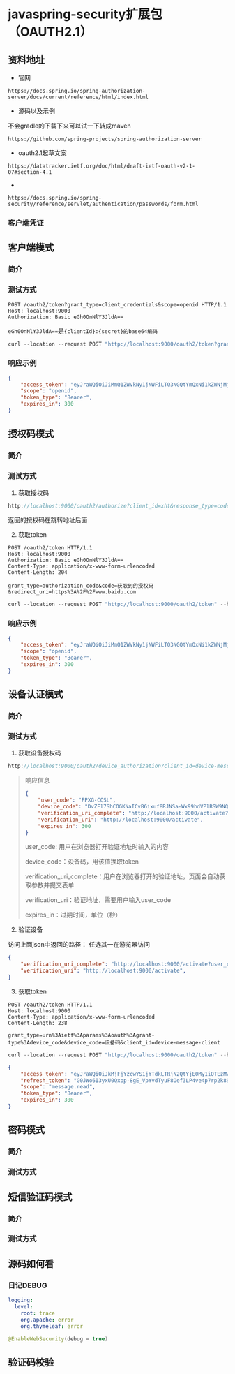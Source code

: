 # javaspring-security扩展包（OAUTH2.1）



## 资料地址



+ 官网



```http request
https://docs.spring.io/spring-authorization-server/docs/current/reference/html/index.html
```



+ 源码以及示例



不会gradle的下载下来可以试一下转成maven

```http request
https://github.com/spring-projects/spring-authorization-server
```

+ oauth2.1起草文案

```http request
https://datatracker.ietf.org/doc/html/draft-ietf-oauth-v2-1-07#section-4.1
```

+ 

```request
https://docs.spring.io/spring-security/reference/servlet/authentication/passwords/form.html
```

### 客户端凭证

## 客户端模式



### 简介





### 测试方式



```http request
POST /oauth2/token?grant_type=client_credentials&scope=openid HTTP/1.1
Host: localhost:9000
Authorization: Basic eGh0OnNlY3JldA==
```



`eGh0OnNlY3JldA==`是`{clientId}:{secret}的base64编码`



```c#
curl --location --request POST "http://localhost:9000/oauth2/token?grant_type=client_credentials&scope=openid" --header "Authorization: Basic eGh0OnNlY3JldA=="
```



### 响应示例



```json
{
    "access_token": "eyJraWQiOiJiMmQ1ZWVkNy1jNWFiLTQ3NGQtYmQxNi1kZWNjMjRmMWYzMWUiLCJhbGciOiJSUzI1NiJ9.eyJzdWIiOiJ4aHQiLCJhdWQiOiJ4aHQiLCJuYmYiOjE2ODkzMDQyMjYsInNjb3BlIjpbIm9wZW5pZCJdLCJpc3MiOiJodHRwOi8vbG9jYWxob3N0OjkwOTAiLCJleHAiOjE2ODkzMDQ1MjYsImlhdCI6MTY4OTMwNDIyNn0.PiEBnjyYX4qQN9bawERgEz7TZzbNrke2Y81SfAG_7Ao9e7GY6TpDdyGEFfLjmC14bJUH2tmqdvDjO89DZRcmNOYM00tMwmH3ktMGc2LoNwLMqU4_j2shZApv_WjbmmxfntzEwrA6y_pswnICx6orwy3bG_UG6lM3l4yi2xrf_I43Us6pG_avx5h7ytBXJXhCxNkbQ1IG6pTxRLHbvs2OEYXNh9W6BXYvpi06cmNBLmcO3HpiTdkS9kRiulXUqwVCEC2K3mMBKfdIqlQYTKTLL2p0RFf8LS4Fr-XR7zdlceBgIqlhrSTPiE8BAPsC_W8gsf30kiyl0MPFHe99TPg84A",
    "scope": "openid",
    "token_type": "Bearer",
    "expires_in": 300
}
```





## 授权码模式



### 简介





### 测试方式



1. 获取授权码



```javascript
http://localhost:9000/oauth2/authorize?client_id=xht&response_type=code&scope=read&redirect_uri=https://www.baidu.com
```



返回的授权码在跳转地址后面





2. 获取token



````http
POST /oauth2/token HTTP/1.1
Host: localhost:9000
Authorization: Basic eGh0OnNlY3JldA==
Content-Type: application/x-www-form-urlencoded
Content-Length: 204

grant_type=authorization_code&code=获取到的授权码&redirect_uri=https%3A%2F%2Fwww.baidu.com
````



```java
curl --location --request POST "http://localhost:9000/oauth2/token" --header "Authorization: Basic eGh0OnNlY3JldA==" --header "Content-Type: application/x-www-form-urlencoded" --data-urlencode "grant_type=authorization_code" --data-urlencode "code=获取到的授权码" --data-urlencode "redirect_uri=https://www.baidu.com"
```



### 响应示例



```json
{
    "access_token": "eyJraWQiOiJiMmQ1ZWVkNy1jNWFiLTQ3NGQtYmQxNi1kZWNjMjRmMWYzMWUiLCJhbGciOiJSUzI1NiJ9.eyJzdWIiOiJ4aHQiLCJhdWQiOiJ4aHQiLCJuYmYiOjE2ODkzMDQyMjYsInNjb3BlIjpbIm9wZW5pZCJdLCJpc3MiOiJodHRwOi8vbG9jYWxob3N0OjkwOTAiLCJleHAiOjE2ODkzMDQ1MjYsImlhdCI6MTY4OTMwNDIyNn0.PiEBnjyYX4qQN9bawERgEz7TZzbNrke2Y81SfAG_7Ao9e7GY6TpDdyGEFfLjmC14bJUH2tmqdvDjO89DZRcmNOYM00tMwmH3ktMGc2LoNwLMqU4_j2shZApv_WjbmmxfntzEwrA6y_pswnICx6orwy3bG_UG6lM3l4yi2xrf_I43Us6pG_avx5h7ytBXJXhCxNkbQ1IG6pTxRLHbvs2OEYXNh9W6BXYvpi06cmNBLmcO3HpiTdkS9kRiulXUqwVCEC2K3mMBKfdIqlQYTKTLL2p0RFf8LS4Fr-XR7zdlceBgIqlhrSTPiE8BAPsC_W8gsf30kiyl0MPFHe99TPg84A",
    "scope": "openid",
    "token_type": "Bearer",
    "expires_in": 300
}
```





## 设备认证模式





### 简介





### 测试方式



1. 获取设备授权码

```java
http://localhost:9000/oauth2/device_authorization?client_id=device-message-client&scope=message.read
```



> 响应信息
>
> ````json
> {
>     "user_code": "PPXG-CQSL",
>     "device_code": "DvZFl7ShCOGKNaICvB6ixuf8RJNSa-Wx99hdVPlRSW9NQhgX1uWRij2vPN-zrpfGPZrLX6FCn9pIpPIKm9Aa9AalRImP5v4Fxn4NjVmdVhwD134i_0eBMly_TZGzJjpL",
>     "verification_uri_complete": "http://localhost:9000/activate?user_code=PPXG-CQSL",
>     "verification_uri": "http://localhost:9000/activate",
>     "expires_in": 300
> }
> ````
>
> user_code: 用户在浏览器打开验证地址时输入的内容
>
> device_code：设备码，用该值换取token
>
> verification_uri_complete：用户在浏览器打开的验证地址，页面会自动获取参数并提交表单
>
> verification_uri：验证地址，需要用户输入user_code
>
> expires_in：过期时间，单位（秒）



2. 验证设备



访问上面json中返回的路径： 任选其一在游览器访问



```json
{
    "verification_uri_complete": "http://localhost:9000/activate?user_code=PPXG-CQSL",
    "verification_uri": "http://localhost:9000/activate",
}
```



3. 获取token



```http
POST /oauth2/token HTTP/1.1
Host: localhost:9000
Content-Type: application/x-www-form-urlencoded
Content-Length: 238

grant_type=urn%3Aietf%3Aparams%3Aoauth%3Agrant-type%3Adevice_code&device_code=设备码&client_id=device-message-client
```



```java
curl --location --request POST "http://localhost:9000/oauth2/token" --header "Content-Type: application/x-www-form-urlencoded" --data-urlencode "grant_type=urn:ietf:params:oauth:grant-type:device_code" --data-urlencode "device_code=设备码" --data-urlencode "client_id=device-message-client"
```



```json
{
    "access_token": "eyJraWQiOiJkMjFjYzcwYS1jYTdkLTRjN2QtYjE0My1iOTEzMWY3OWNmZjYiLCJhbGciOiJSUzI1NiJ9.eyJzdWIiOiJhZG1pbiIsImF1ZCI6ImRldmljZS1tZXNzYWdlLWNsaWVudCIsIm5iZiI6MTY4OTMwNjcwNiwic2NvcGUiOlsibWVzc2FnZS5yZWFkIl0sImlzcyI6Imh0dHA6Ly9sb2NhbGhvc3Q6OTA5MCIsImV4cCI6MTY4OTMwNzAwNiwiaWF0IjoxNjg5MzA2NzA2fQ.lPBiwydrE7Dp7gZQ2C4QmagyIpnSVFL8XqkF2k05-E0dndGUWtqqH4Yoo08c7IUid-c5zGZbaunBtIux1jTAALDJxWy-VUB8lXim-vnsYzyX1BIaXZNW8HqFfnb-E1mStjBl79iLFV82kFfwt0-zkcEwcCaBjuSILnGjCDRWx0JEHvpQHwbXkrZtjSRYU8H2fPVp9pV06dn4OZo501hY_nV5zcd7K4bJJhOkrC2dFhwaiTs3DvLYfPK7tl2LEHRV6IRVy7EpDCSt7cAADrbNtZ2TXmeVzdU50xpcEl_z5xHB-bBRW7PTVv2iHy5zXPbS1myL10-qNA9Qf6MCO2Q7Pg",
    "refresh_token": "G0JWo6I3yxU0Qxpp-8gE_VpYvdTyuF8Oef3LP4ve4p7rp2k89O8gvH4wEj-RIPQka4ZJpUpfILyoQg6irDQOt9mc99B203_hilpqNvcYgK7GTjQ7WCdWzLQwQggeZP_T",
    "scope": "message.read",
    "token_type": "Bearer",
    "expires_in": 300
}
```







## 密码模式



### 简介





### 测试方式





## 短信验证码模式

### 简介

### 测试方式

## 源码如何看



### 日记DEBUG



````yaml
logging:
  level:
    root: trace
    org.apache: error
    org.thymeleaf: error
````

```java
@EnableWebSecurity(debug = true)
```



## 验证码校验


